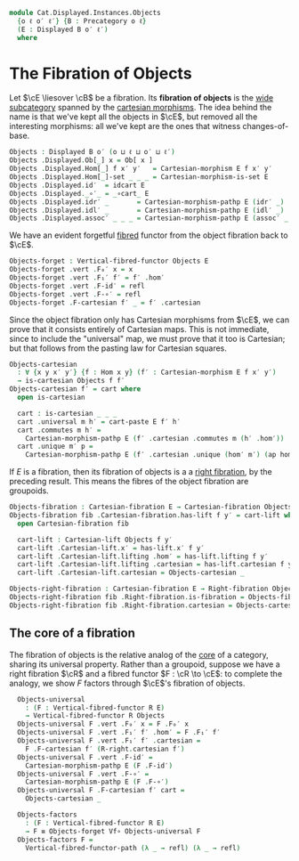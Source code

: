 <!--
```agda
open import Cat.Displayed.Base
open import Cat.Displayed.Cartesian
open import Cat.Displayed.Cartesian.Right
open import Cat.Displayed.Functor

open import Cat.Prelude

import Cat.Reasoning
```
-->

```agda
module Cat.Displayed.Instances.Objects
  {o ℓ o′ ℓ′} {B : Precategory o ℓ}
  (E : Displayed B o′ ℓ′)
  where
```

<!--
```agda
open Cat.Reasoning B
open Displayed E
open Cartesian-morphism
open Vertical-fibred-functor
open Vertical-functor
```
-->

# The Fibration of Objects

Let $\cE \liesover \cB$ be a fibration. Its **fibration of objects** is
the [wide subcategory] spanned by the [cartesian morphisms]. The idea
behind the name is that we've kept all the objects in $\cE$, but removed
all the interesting morphisms: all we've kept are the ones that witness
changes-of-base.

[wide subcategory]: Cat.Functor.WideSubcategory.html
[cartesian morphisms]: Cat.Displayed.Cartesian.html

```agda
Objects : Displayed B o′ (o ⊔ ℓ ⊔ o′ ⊔ ℓ′)
Objects .Displayed.Ob[_] x = Ob[ x ]
Objects .Displayed.Hom[_] f x′ y′   = Cartesian-morphism E f x′ y′
Objects .Displayed.Hom[_]-set _ _ _ = Cartesian-morphism-is-set E
Objects .Displayed.id′  = idcart E
Objects .Displayed._∘′_ = _∘cart_ E
Objects .Displayed.idr′ _       = Cartesian-morphism-pathp E (idr′ _)
Objects .Displayed.idl′ _       = Cartesian-morphism-pathp E (idl′ _)
Objects .Displayed.assoc′ _ _ _ = Cartesian-morphism-pathp E (assoc′ _ _ _)
```

We have an evident forgetful [fibred] functor from the object fibration
back to $\cE$.

[fibred]: Cat.Displayed.Functor.html

```agda
Objects-forget : Vertical-fibred-functor Objects E
Objects-forget .vert .F₀′ x = x
Objects-forget .vert .F₁′ f′ = f′ .hom′
Objects-forget .vert .F-id′ = refl
Objects-forget .vert .F-∘′ = refl
Objects-forget .F-cartesian f′ _ = f′ .cartesian
```


<!--
```agda
private module Objects = Displayed Objects
```
-->

Since the object fibration only has Cartesian morphisms from $\cE$, we
can prove that it consists entirely of Cartesian maps. This is not
immediate, since to include the "universal" map, we must prove that it
too is Cartesian; but that follows from the pasting law for Cartesian
squares.

```agda
Objects-cartesian
  : ∀ {x y x′ y′} {f : Hom x y} (f′ : Cartesian-morphism E f x′ y′)
  → is-cartesian Objects f f′
Objects-cartesian f′ = cart where
  open is-cartesian

  cart : is-cartesian _ _ _
  cart .universal m h′ = cart-paste E f′ h′
  cart .commutes m h′ =
    Cartesian-morphism-pathp E (f′ .cartesian .commutes m (h′ .hom′))
  cart .unique m′ p =
    Cartesian-morphism-pathp E (f′ .cartesian .unique (hom′ m′) (ap hom′ p))
```

If $E$ is a fibration, then its fibration of objects is a a [right
fibration], by the preceding result. This means the fibres of the object
fibration are groupoids.

[right fibration]: Cat.Displayed.Cartesian.Right.html

```agda
Objects-fibration : Cartesian-fibration E → Cartesian-fibration Objects
Objects-fibration fib .Cartesian-fibration.has-lift f y′ = cart-lift where
  open Cartesian-fibration fib

  cart-lift : Cartesian-lift Objects f y′
  cart-lift .Cartesian-lift.x′ = has-lift.x′ f y′
  cart-lift .Cartesian-lift.lifting .hom′ = has-lift.lifting f y′
  cart-lift .Cartesian-lift.lifting .cartesian = has-lift.cartesian f y′
  cart-lift .Cartesian-lift.cartesian = Objects-cartesian _

Objects-right-fibration : Cartesian-fibration E → Right-fibration Objects
Objects-right-fibration fib .Right-fibration.is-fibration = Objects-fibration fib
Objects-right-fibration fib .Right-fibration.cartesian = Objects-cartesian
```

## The core of a fibration

The fibration of objects is the relative analog of the [core] of a
category, sharing its universal property.  Rather than a groupoid,
suppose we have a right fibration $\cR$ and a fibred functor $F : \cR
\to \cE$: to complete the analogy, we show $F$ factors through $\cE$'s
fibration of objects.

[core]: Cat.Instances.Core.html

<!--
```agda
module _
  {or ℓr} {R : Displayed B or ℓr}
  (R-right : Right-fibration R)
  where
  private
    open Vertical-fibred-functor
    module R-right = Right-fibration R-right
```
-->

```agda
  Objects-universal
    : (F : Vertical-fibred-functor R E)
    → Vertical-fibred-functor R Objects
  Objects-universal F .vert .F₀′ x = F .F₀′ x
  Objects-universal F .vert .F₁′ f′ .hom′ = F .F₁′ f′
  Objects-universal F .vert .F₁′ f′ .cartesian =
    F .F-cartesian f′ (R-right.cartesian f′)
  Objects-universal F .vert .F-id′ =
    Cartesian-morphism-pathp E (F .F-id′)
  Objects-universal F .vert .F-∘′ =
    Cartesian-morphism-pathp E (F .F-∘′)
  Objects-universal F .F-cartesian f′ cart =
    Objects-cartesian _

  Objects-factors
    : (F : Vertical-fibred-functor R E)
    → F ≡ Objects-forget Vf∘ Objects-universal F
  Objects-factors F =
    Vertical-fibred-functor-path (λ _ → refl) (λ _ → refl)
```

<!-- [TODO: Reed M, 06/05/2023] This is actually part of a biadjunction
between the bicategory of right fibrations over B and the category
of fibrations over B.
-->

